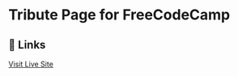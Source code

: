 # Tribute Page for FreeCodeCamp

## 🔗 Links

[Visit Live Site](https://joygoswami.github.io/tribute-page/)
